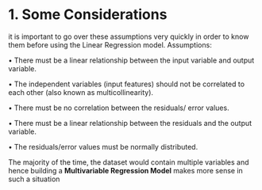 # 1. Some Considerations

it is important to go over
these assumptions very quickly in order to know them before using the
Linear Regression model.
Assumptions:

• There must be a linear relationship between the input
variable and output variable.

• The independent variables (input features) should not be
correlated to each other (also known as multicollinearity).

• There must be no correlation between the residuals/
error values.

• There must be a linear relationship between the
residuals and the output variable.

• The residuals/error values must be normally
distributed.


The majority of the time, the dataset would contain multiple variables and hence building a
**Multivariable Regression Model** makes more sense in such a situation
     
     

